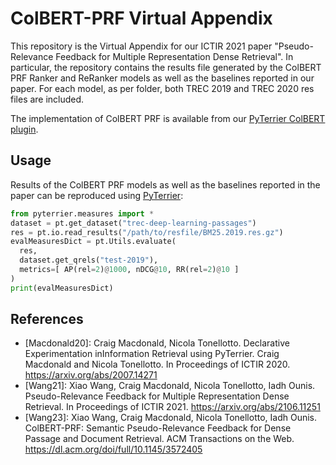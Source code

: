 # ColBERT-PRF Virtual Appendix

This repository is the Virtual Appendix for our ICTIR 2021 paper  "Pseudo-Relevance Feedback for Multiple Representation Dense Retrieval". In particular, the repository contains the results file generated by the ColBERT PRF Ranker and ReRanker models as well as the baselines reported in our paper. For each model, as per folder, both TREC 2019 and TREC 2020 res files are included.

The implementation of ColBERT PRF is available from our [PyTerrier ColBERT plugin](https://github.com/terrierteam/pyterrier_colbert).

## Usage
Results of the ColBERT PRF models as well as the baselines reported in the paper can be reproduced using [PyTerrier](https://github.com/terrier-org/pyterrier):
```python
from pyterrier.measures import *
dataset = pt.get_dataset("trec-deep-learning-passages")
res = pt.io.read_results("/path/to/resfile/BM25.2019.res.gz")
evalMeasuresDict = pt.Utils.evaluate(
  res,
  dataset.get_qrels("test-2019"), 
  metrics=[ AP(rel=2)@1000, nDCG@10, RR(rel=2)@10 ]
)
print(evalMeasuresDict)
```


## References
  - [Macdonald20]: Craig Macdonald, Nicola Tonellotto. Declarative Experimentation inInformation Retrieval using PyTerrier. Craig Macdonald and Nicola Tonellotto. In Proceedings of ICTIR 2020. https://arxiv.org/abs/2007.14271
 - [Wang21]: Xiao Wang, Craig Macdonald, Nicola Tonellotto, Iadh Ounis. Pseudo-Relevance Feedback for Multiple Representation Dense Retrieval. In Proceedings of ICTIR 2021. https://arxiv.org/abs/2106.11251
 - [Wang23]: Xiao Wang, Craig Macdonald, Nicola Tonellotto, Iadh Ounis. ColBERT-PRF: Semantic Pseudo-Relevance Feedback for Dense Passage and Document Retrieval. ACM Transactions on the Web. https://dl.acm.org/doi/full/10.1145/3572405
